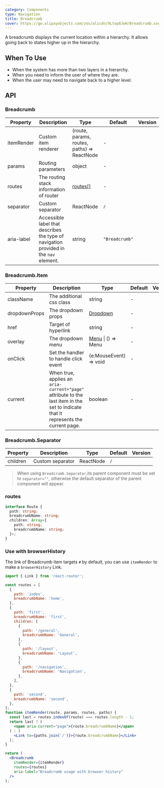 ```yaml
---
category: Components
type: Navigation
title: Breadcrumb
cover: https://gw.alipayobjects.com/zos/alicdn/9Ltop8JwH/Breadcrumb.svg
---
```


A breadcrumb displays the current location within a hierarchy. It allows going back to states higher up in the hierarchy.

## When To Use

- When the system has more than two layers in a hierarchy.
- When you need to inform the user of where they are.
- When the user may need to navigate back to a higher level.

## API

### Breadcrumb

| Property | Description | Type | Default | Version |
| --- | --- | --- | --- | --- |
| itemRender | Custom item renderer | (route, params, routes, paths) => ReactNode | - |  |
| params | Routing parameters | object | - |  |
| routes | The routing stack information of router | [routes\[\]](#routes) | - |  |
| separator | Custom separator | ReactNode | `/` |  |
| aria-label | Accessible label that describes the type of navigation provided in the `nav` element. | string | `"Breadcrumb"` |  |

### Breadcrumb.Item

| Property | Description | Type | Default | Version |
| --- | --- | --- | --- | --- |
| className | The additional css class | string | - |  |
| dropdownProps | The dropdown props | [Dropdown](/components/dropdown) | - |  |
| href | Target of hyperlink | string | - |  |
| overlay | The dropdown menu | [Menu](/components/menu) \| () => Menu | - |  |
| onClick | Set the handler to handle click event | (e:MouseEvent) => void | - |  |
| current | When true, applies an `aria-current="page"` attribute to the last item in the set to indicate that it represents the current page. | boolean | - |  |

### Breadcrumb.Separator

| Property | Description      | Type      | Default | Version |
| -------- | ---------------- | --------- | ------- | ------- |
| children | Custom separator | ReactNode | `/`     |         |

> When using `Breadcrumb.Separator`,its parent component must be set to `separator=""`, otherwise the default separator of the parent component will appear.

### routes

```ts
interface Route {
  path: string;
  breadcrumbName: string;
  children: Array<{
    path: string;
    breadcrumbName: string;
  }>;
}
```

### Use with browserHistory

The link of Breadcrumb item targets `#` by default, you can use `itemRender` to make a `browserHistory` Link.

```jsx
import { Link } from 'react-router';

const routes = [
  {
    path: 'index',
    breadcrumbName: 'home',
  },
  {
    path: 'first',
    breadcrumbName: 'first',
    children: [
      {
        path: '/general',
        breadcrumbName: 'General',
      },
      {
        path: '/layout',
        breadcrumbName: 'Layout',
      },
      {
        path: '/navigation',
        breadcrumbName: 'Navigation',
      },
    ],
  },
  {
    path: 'second',
    breadcrumbName: 'second',
  },
];
function itemRender(route, params, routes, paths) {
  const last = routes.indexOf(route) === routes.length - 1;
  return last ? (
    <span aria-current="page">{route.breadcrumbName}</span>
  ) : (
    <Link to={paths.join('/')}>{route.breadcrumbName}</Link>
  );
}

return (
  <Breadcrumb
    itemRender={itemRender}
    routes={routes}
    aria-label="Breadcrumb usage with browser history"
  />
);
```
